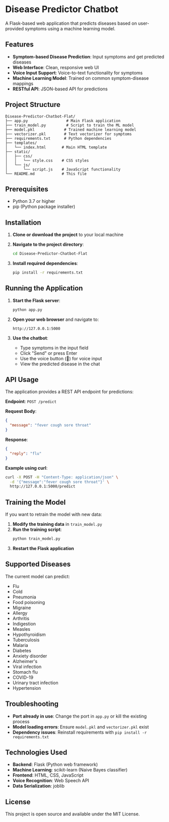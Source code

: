 # Disease Predictor Chatbot

A Flask-based web application that predicts diseases based on user-provided symptoms using a machine learning model.

## Features

- **Symptom-based Disease Prediction**: Input symptoms and get predicted diseases
- **Web Interface**: Clean, responsive web UI
- **Voice Input Support**: Voice-to-text functionality for symptoms
- **Machine Learning Model**: Trained on common symptom-disease mappings
- **RESTful API**: JSON-based API for predictions

## Project Structure

```
Disease-Predictor-Chatbot-Flat/
├── app.py                 # Main Flask application
├── train_model.py         # Script to train the ML model
├── model.pkl             # Trained machine learning model
├── vectorizer.pkl        # Text vectorizer for symptoms
├── requirements.txt      # Python dependencies
├── templates/
│   └── index.html       # Main HTML template
├── static/
│   ├── css/
│   │   └── style.css    # CSS styles
│   └── js/
│       └── script.js    # JavaScript functionality
└── README.md            # This file
```

## Prerequisites

- Python 3.7 or higher
- pip (Python package installer)

## Installation

1. **Clone or download the project** to your local machine

2. **Navigate to the project directory**:
   ```bash
   cd Disease-Predictor-Chatbot-Flat
   ```

3. **Install required dependencies**:
   ```bash
   pip install -r requirements.txt
   ```

## Running the Application

1. **Start the Flask server**:
   ```bash
   python app.py
   ```

2. **Open your web browser** and navigate to:
   ```
   http://127.0.0.1:5000
   ```

3. **Use the chatbot**:
   - Type symptoms in the input field
   - Click "Send" or press Enter
   - Use the voice button (🎤) for voice input
   - View the predicted disease in the chat

## API Usage

The application provides a REST API endpoint for predictions:

**Endpoint**: `POST /predict`

**Request Body**:
```json
{
  "message": "fever cough sore throat"
}
```

**Response**:
```json
{
  "reply": "flu"
}
```

**Example using curl**:
```bash
curl -X POST -H "Content-Type: application/json" \
  -d '{"message":"fever cough sore throat"}' \
  http://127.0.0.1:5000/predict
```

## Training the Model

If you want to retrain the model with new data:

1. **Modify the training data** in `train_model.py`
2. **Run the training script**:
   ```bash
   python train_model.py
   ```
3. **Restart the Flask application**

## Supported Diseases

The current model can predict:
- Flu
- Cold
- Pneumonia
- Food poisoning
- Migraine
- Allergy
- Arthritis
- Indigestion
- Measles
- Hypothyroidism
- Tuberculosis
- Malaria
- Diabetes
- Anxiety disorder
- Alzheimer's
- Viral infection
- Stomach flu
- COVID-19
- Urinary tract infection
- Hypertension

## Troubleshooting

- **Port already in use**: Change the port in `app.py` or kill the existing process
- **Model loading errors**: Ensure `model.pkl` and `vectorizer.pkl` exist
- **Dependency issues**: Reinstall requirements with `pip install -r requirements.txt`

## Technologies Used

- **Backend**: Flask (Python web framework)
- **Machine Learning**: scikit-learn (Naive Bayes classifier)
- **Frontend**: HTML, CSS, JavaScript
- **Voice Recognition**: Web Speech API
- **Data Serialization**: joblib

## License

This project is open source and available under the MIT License.
